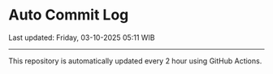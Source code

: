 # Auto Commit Log

Last updated: Friday, 03-10-2025 05:11 WIB

---

This repository is automatically updated every 2 hour using GitHub Actions.
